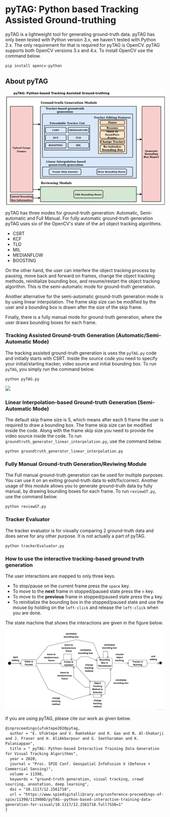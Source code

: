 # pyTAG: Python based Tracking Assisted Ground-truthing

pyTAG is a lightweight tool for generating ground-truth data. pyTAG has only been tested with Python version 3.x, we haven't tested with Python 2.x. The only requirement for that is required for pyTAG is OpenCV. pyTAG supports both OpenCV versions 3.x and 4.x. To install OpenCV use the command below. 

```
pip install opencv-python
```
## About pyTAG


![](/figures/pyTAG_Architecture_color.png)


pyTAG has three modes for ground-truth generation: Automatic, Semi-automatic and Full Manual. For fully automatic ground-truth generation pyTAG uses six of the OpenCV's state of the art object tracking algorithms.
* CSRT
* KCF
* TLD
* MIL
* MEDIANFLOW
* BOOSTING

On the other hand, the user can interfere the object tracking process by pausing, move back and forward on frames, change the object tracking methods, reinitialize bounding box, and resume/restart the object tracking algorithm. This is the semi-automatic mode for ground-truth generation.

Another alternative for the semi-automatic ground-truth generation mode is by using linear interpolation. The frame skip size can be modified by the user and a bounding box is drawn after the size of the skip frame.

Finally, there is a fully manual mode for ground-truth generation, where the user draws bounding boxes for each frame.

### Tracking Assisted Ground-truth Generation (Automatic/Semi-Automatic Mode)
The tracking assisted ground-truth generation is uses the ```pyTAG.py``` code and initially starts with CSRT. Inside the source code you need to specify your initial/starting tracker, video source and initial bounding box. To run ```pyTAG```, you simply run the command below.
```
python pyTAG.py
```

![](/figures/pyTAG_Interactive_Ground-truth_Generation_with_Trackers.gif)

### Linear Interpolation-based Ground-truth Generation (Semi-Automatic Mode)
The default skip frame size is 5, which means after each 5 frame the user is required to draw a bounding box. The frame skip size can be modified inside the code. Along with the frame skip size you need to provide the video source inside the code. To run ``` groundtruth_generator_linear_interpolation.py ```, use the command below.
```
python groundtruth_generator_linear_interpolation.py
```
### Fully Manual Ground-truth Generation/Reviwing Module
The Full manual ground-truth generation can be used for multiple purposes. You can use it on an exiting ground-truth data to edit/fix/correct. Another usage of this module allows you to generate ground-truth data by fully manual, by drawing bounding boxes for each frame. To run ``` reviewGT.py ```, use the command below.
```
python reviewGT.py
```

### Tracker Evaluator
The tracker evaluator is for visually comparing 2 ground-truth data and does serve for any other purpose. It is not actually a part of pyTAG.
```
python trackerEvaluator.py
```

### How to use the interactive tracking-based ground truth generation
The user interactions are mapped to only three keys.
* To stop/pause on the current frame press the ```space``` key.
* To move to the **next** frame in stopped/paused state press the ```n``` key.
* To move to the **previous** frame in stopped/paused state press the ```p``` key.
* To reinitialize the bounding box in the stopped/paused state and use the mouse by holding on the ```left-click``` and release the ```left-click``` when you are done.

The state machine that shows the interactions are given in the figure below.

![](/figures/editingModuleFSMv3.png)

If you are using pyTAG, please cite our work as given below.

```
@inproceedings{ufuktepe2020pytag,
  author = "E. Ufuktepe and V. Ramtekkar and K. Gao and N. Al-Shakarji and J. Fraser and H. AliAkbarpour and G. Seetharaman and K. Palaniappan",
  title = " pyTAG: Python-based Interactive Training Data Generation for Visual Tracking Algorithms",
  year = 2020,
  journal = "Proc. SPIE Conf. Geospatial InfoFusion X (Defense + Commercial Sensing)",
  volume = 11398,
  keywords = "ground-truth generation, visual tracking, crowd sourcing, annotation, deep learning",
  doi = "10.1117/12.2561718",
  url = "https://www.spiedigitallibrary.org/conference-proceedings-of-spie/11398/113980D/pyTAG--python-based-interactive-training-data-generation-for-visual/10.1117/12.2561718.full?SSO=1"
}
```
